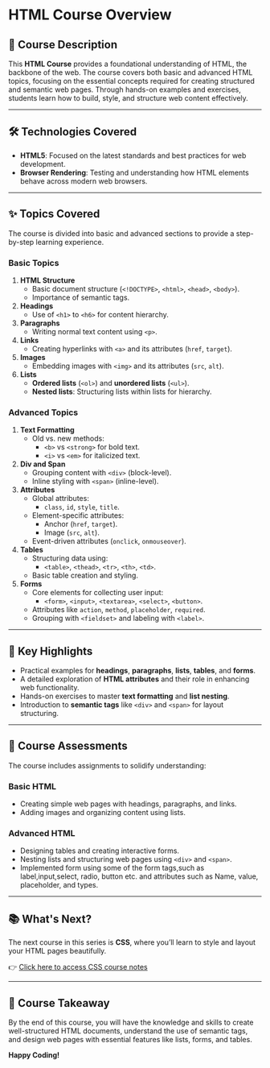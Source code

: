 # HTML Course Overview

## 📜 Course Description
This **HTML Course** provides a foundational understanding of HTML, the backbone of the web. The course covers both basic and advanced HTML topics, focusing on the essential concepts required for creating structured and semantic web pages. Through hands-on examples and exercises, students learn how to build, style, and structure web content effectively.

---

## 🛠️ Technologies Covered
- **HTML5**: Focused on the latest standards and best practices for web development.
- **Browser Rendering**: Testing and understanding how HTML elements behave across modern web browsers.

---

## ✨ Topics Covered
The course is divided into basic and advanced sections to provide a step-by-step learning experience.

### **Basic Topics**
1. **HTML Structure**
   - Basic document structure (`<!DOCTYPE>`, `<html>`, `<head>`, `<body>`).
   - Importance of semantic tags.
2. **Headings**
   - Use of `<h1>` to `<h6>` for content hierarchy.
3. **Paragraphs**
   - Writing normal text content using `<p>`.
4. **Links**
   - Creating hyperlinks with `<a>` and its attributes (`href`, `target`).
5. **Images**
   - Embedding images with `<img>` and its attributes (`src`, `alt`).
6. **Lists**
   - **Ordered lists** (`<ol>`) and **unordered lists** (`<ul>`).
   - **Nested lists**: Structuring lists within lists for hierarchy.

### **Advanced Topics**
1. **Text Formatting**
   - Old vs. new methods:
     - `<b>` vs `<strong>` for bold text.
     - `<i>` vs `<em>` for italicized text.
2. **Div and Span**
   - Grouping content with `<div>` (block-level).
   - Inline styling with `<span>` (inline-level).
3. **Attributes**
   - Global attributes:
     - `class`, `id`, `style`, `title`.
   - Element-specific attributes:
     - Anchor (`href`, `target`).
     - Image (`src`, `alt`).
   - Event-driven attributes (`onclick`, `onmouseover`).
4. **Tables**
   - Structuring data using:
     - `<table>`, `<thead>`, `<tr>`, `<th>`, `<td>`.
   - Basic table creation and styling.
5. **Forms**
   - Core elements for collecting user input:
     - `<form>`, `<input>`, `<textarea>`, `<select>`, `<button>`.
   - Attributes like `action`, `method`, `placeholder`, `required`.
   - Grouping with `<fieldset>` and labeling with `<label>`.

---

## 📝 Key Highlights
- Practical examples for **headings**, **paragraphs**, **lists**, **tables**, and **forms**.
- A detailed exploration of **HTML attributes** and their role in enhancing web functionality.
- Hands-on exercises to master **text formatting** and **list nesting**.
- Introduction to **semantic tags** like `<div>` and `<span>` for layout structuring.

---

## 🚀 Course Assessments
The course includes assignments to solidify understanding:
### **Basic HTML**
- Creating simple web pages with headings, paragraphs, and links.
- Adding images and organizing content using lists.
### **Advanced HTML**
- Designing tables and creating interactive forms.
- Nesting lists and structuring web pages using `<div>` and `<span>`.
- Implemented form using some of the form tags,such as label,input,select, radio, button etc. and attributes such as Name, value, placeholder, and types. 

---

## 📚 What's Next?
The next course in this series is **CSS**, where you’ll learn to style and layout your HTML pages beautifully.

👉 [Click here to access CSS course notes](cssCourseNotes.html)

---

## 🎯 Course Takeaway
By the end of this course, you will have the knowledge and skills to create well-structured HTML documents, understand the use of semantic tags, and design web pages with essential features like lists, forms, and tables.

**Happy Coding!**

